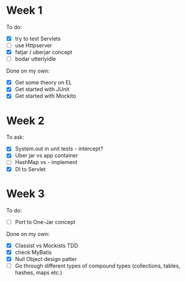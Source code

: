 # Week 1
To do:
* [x] try to test Servlets
* [ ] use Httpserver
* [x] fatjar / uberjar concept
* [ ] bodar utterlyidle

Done on my own:
* [x] Get some theory on EL
* [x] Get started with JUnit
* [x] Get started with Mockito

# Week 2
To ask:
* [x] System.out in unit tests - intercept?
* [x] Uber jar vs app container
* [ ] HashMap vs []() - implement
* [x] DI to Servlet

# Week 3
To do:
* [ ] Port to One-Jar concept

Done on my own:
* [x] Classist vs Mockists TDD
* [x] check MyBatis
* [x] Null Object design patter
* [ ] Go through different types of compound types (collections, tables, hashes, maps etc.)